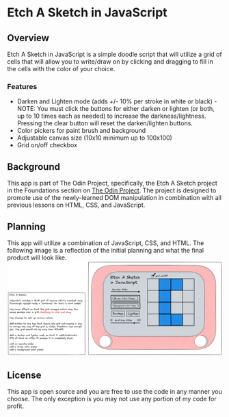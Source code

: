 # Etch A Sketch in JavaScript

## Overview
Etch A Sketch in JavaScript is a simple doodle script that will utilize a grid of cells that will allow you to write/draw on by clicking and dragging to fill in the cells with the color of your choice.

### Features
* Darken and Lighten mode (adds +/- 10% per stroke in white or black) -NOTE: You must click the buttons for either darken or lighten (or both, up to 10 times each as needed) to increase the darkness/lightness. Pressing the clear button will reset the darken/lighten buttons.
* Color pickers for paint brush and background
* Adjustable canvas size (10x10 minimum up to 100x100)
* Grid on/off checkbox

## Background
This app is part of The Odin Project, specifically, the Etch A Sketch project in the Foundations section on [The Odin Project](https://www.theodinproject.com). The project is designed to promote use of the newly-learned DOM manipulation in combination with all previous lessons on HTML, CSS, and JavaScript. 

## Planning
This app will utilize a combination of JavaScript, CSS, and HTML. The following image is a reflection of the initial planning and what the final product will look like. ![Excalidraw Planning](./pictures/etch-a-sketch-planning.png) 

## License
This app is open source and you are free to use the code in any manner you choose. The only exception is you may not use any portion of my code for profit. 